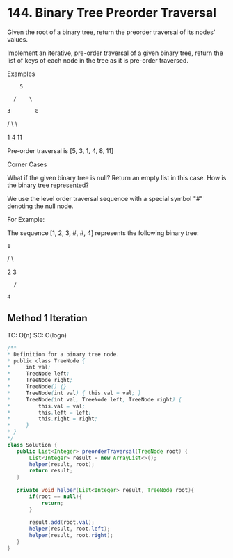 # 144. Binary Tree Preorder Traversal

Given the root of a binary tree, return the preorder traversal of its nodes' values.

Implement an iterative, pre-order traversal of a given binary tree, return the list of keys of each node in the tree as it is pre-order traversed.

Examples

        5

      /    \

    3        8

  /   \        \

1      4        11

Pre-order traversal is [5, 3, 1, 4, 8, 11]

Corner Cases

What if the given binary tree is null? Return an empty list in this case.
How is the binary tree represented?

We use the level order traversal sequence with a special symbol "#" denoting the null node.

For Example:

The sequence [1, 2, 3, #, #, 4] represents the following binary tree:

    1

  /   \

 2     3

      /

    4

 
 ## Method 1 Iteration
 
 TC: O(n)
 SC: O(logn)
 
 ```java
 /**
 * Definition for a binary tree node.
 * public class TreeNode {
 *     int val;
 *     TreeNode left;
 *     TreeNode right;
 *     TreeNode() {}
 *     TreeNode(int val) { this.val = val; }
 *     TreeNode(int val, TreeNode left, TreeNode right) {
 *         this.val = val;
 *         this.left = left;
 *         this.right = right;
 *     }
 * }
 */
class Solution {
    public List<Integer> preorderTraversal(TreeNode root) {
        List<Integer> result = new ArrayList<>();
        helper(result, root);
        return result;
    }
    
    private void helper(List<Integer> result, TreeNode root){
        if(root == null){
            return;
        }
        
        result.add(root.val);
        helper(result, root.left);
        helper(result, root.right);
    }
}
 ```
